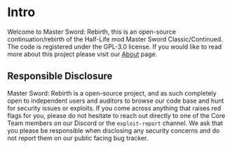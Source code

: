 # Intro
Welcome to Master Sword: Rebirth, this is an open-source continuation/rebirth of the Half-Life mod Master Sword Classic/Continued. The code is registered under the GPL-3.0 license. If you would like to read more about this project please visit our [About](https://msrebirth.com/project/about.html) page.

## Responsible Disclosure
Master Sword: Rebirth is a open-source project, and as such completely open to independent users and auditors to browse our code base and hunt for security issues or exploits. If you come across anything that raises red flags for you, please do not hesitate to reach out directly to one of the Core Team members on our Discord or the ``exploit-report`` channel. We ask that you please be responsible when disclosing any security concerns and do not report them on our public facing bug tracker.